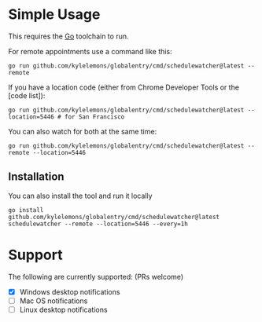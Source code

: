 # Simple Usage

This requires the [Go] toolchain to run.

[Go]: https://go.dev/doc/install

For remote appointments use a command like this:

```shell
go run github.com/kylelemons/globalentry/cmd/schedulewatcher@latest --remote
```

If you have a location code (either from Chrome Developer Tools or the [code list]):

```shell
go run github.com/kylelemons/globalentry/cmd/schedulewatcher@latest --location=5446 # for San Francisco
```

You can also watch for both at the same time:

```shell
go run github.com/kylelemons/globalentry/cmd/schedulewatcher@latest --remote --location=5446
```

## Installation

You can also install the tool and run it locally

```shell
go install github.com/kylelemons/globalentry/cmd/schedulewatcher@latest
schedulewatcher --remote --location=5446 --every=1h
```

# Support

The following are currently supported: (PRs welcome)
- [X] Windows desktop notifications
- [ ] Mac OS notifications
- [ ] Linux desktop notifications